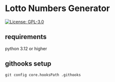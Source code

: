 # Lotto Numbers Generator

[![License: GPL-3.0](https://img.shields.io/badge/License-GPLv3-blue.svg)](LICENSE)


## requirements

python 3.12 or higher


## githooks setup

`git config core.hooksPath .githooks`
